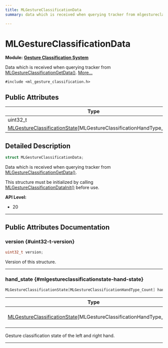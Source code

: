 ```yaml
---
title: MLGestureClassificationData
summary: data which is received when querying tracker from mlgestureclassificationgetdata. 

---
```


# MLGestureClassificationData

**Module:** **[Gesture Classification System](/versioned_docs/version-22-Feb-2023/api-ref/api/Modules/group___gesture_classification/group___gesture_classification.md)**



Data which is received when querying tracker from [MLGestureClassificationGetData()](/versioned_docs/version-22-Feb-2023/api-ref/api/Modules/group___gesture_classification/group___gesture_classification.md#mlresult-mlgestureclassificationgetdata).  [More...](#detailed-description)


`#include <ml_gesture_classification.h>`

## Public Attributes

| Type           | Name           |
| -------------- | -------------- |
| uint32_t | **[version](/versioned_docs/version-22-Feb-2023/api-ref/api/Modules/group___gesture_classification/struct_m_l_gesture_classification_data.md#uint32-t-version)**  |
| [MLGestureClassificationState](/versioned_docs/version-22-Feb-2023/api-ref/api/Modules/group___gesture_classification/struct_m_l_gesture_classification_state.md)[MLGestureClassificationHandType_Count] | **[hand_state](/versioned_docs/version-22-Feb-2023/api-ref/api/Modules/group___gesture_classification/struct_m_l_gesture_classification_data.md#mlgestureclassificationstate-hand-state)**  |

## Detailed Description

```cpp
struct MLGestureClassificationData;
```

Data which is received when querying tracker from [MLGestureClassificationGetData()](/versioned_docs/version-22-Feb-2023/api-ref/api/Modules/group___gesture_classification/group___gesture_classification.md#mlresult-mlgestureclassificationgetdata). 

This structure must be initialized by calling [MLGestureClassificationDataInit()](/versioned_docs/version-22-Feb-2023/api-ref/api/Modules/group___gesture_classification/group___gesture_classification.md#void-mlgestureclassificationdatainit) before use.




**API Level:**
  * 20 




-----------
## Public Attributes Documentation

### version {#uint32-t-version}

```cpp
uint32_t version;
```


Version of this structure. 





-----------

### hand_state {#mlgestureclassificationstate-hand-state}

```cpp
MLGestureClassificationState[MLGestureClassificationHandType_Count] hand_state;
```



| Type | Description |
|--|--|
| [MLGestureClassificationState](/versioned_docs/version-22-Feb-2023/api-ref/api/Modules/group___gesture_classification/struct_m_l_gesture_classification_state.md)[MLGestureClassificationHandType_Count] | Gesture classification state of a single hand. [MLGestureClassificationHandType_Count] |


Gesture classification state of the left and right hand. 





-----------


